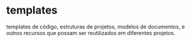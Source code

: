 # templates
templates de código, estruturas de projetos, modelos de documentos, e outros recursos que possam ser reutilizados em diferentes projetos.
